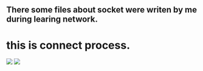 ## There some files about socket were writen by me during learing network.
# this is connect process.
![](/home/feiyan/learngit/socket_server.png)
![](/home/feiyan/learngit/socket_client.png)
